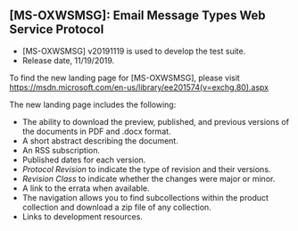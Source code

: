 ## [MS-OXWSMSG]: Email Message Types Web Service Protocol
- [MS-OXWSMSG] v20191119 is used to develop the test suite.
- Release date, 11/19/2019.

To find the new landing page for [MS-OXWSMSG], please visit https://msdn.microsoft.com/en-us/library/ee201574(v=exchg.80).aspx

The new landing page includes the following:
- The ability to download the preview, published, and previous versions of the documents in PDF and .docx format.
- A short abstract describing the document.
- An RSS subscription.
- Published dates for each version.
- *Protocol Revision* to indicate the type of revision and their versions.
- *Revision Class* to indicate whether the changes were major or minor.
- A link to the errata when available.
- The navigation allows you to find subcollections within the product collection and download a zip file of any collection.
- Links to development resources.